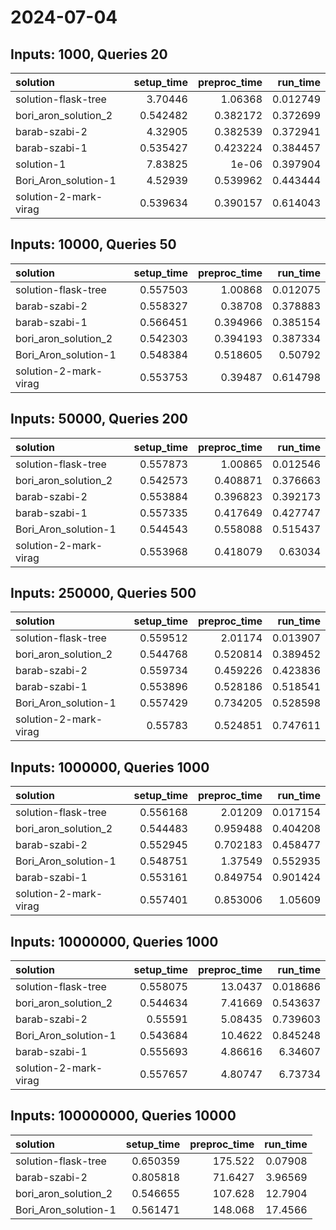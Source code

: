 # 2024-07-04

## Inputs: 1000, Queries 20

| solution              |   setup_time |   preproc_time |   run_time |
|:----------------------|-------------:|---------------:|-----------:|
| solution-flask-tree   |     3.70446  |       1.06368  |   0.012749 |
| bori_aron_solution_2  |     0.542482 |       0.382172 |   0.372699 |
| barab-szabi-2         |     4.32905  |       0.382539 |   0.372941 |
| barab-szabi-1         |     0.535427 |       0.423224 |   0.384457 |
| solution-1            |     7.83825  |       1e-06    |   0.397904 |
| Bori_Aron_solution-1  |     4.52939  |       0.539962 |   0.443444 |
| solution-2-mark-virag |     0.539634 |       0.390157 |   0.614043 |

## Inputs: 10000, Queries 50

| solution              |   setup_time |   preproc_time |   run_time |
|:----------------------|-------------:|---------------:|-----------:|
| solution-flask-tree   |     0.557503 |       1.00868  |   0.012075 |
| barab-szabi-2         |     0.558327 |       0.38708  |   0.378883 |
| barab-szabi-1         |     0.566451 |       0.394966 |   0.385154 |
| bori_aron_solution_2  |     0.542303 |       0.394193 |   0.387334 |
| Bori_Aron_solution-1  |     0.548384 |       0.518605 |   0.50792  |
| solution-2-mark-virag |     0.553753 |       0.39487  |   0.614798 |

## Inputs: 50000, Queries 200

| solution              |   setup_time |   preproc_time |   run_time |
|:----------------------|-------------:|---------------:|-----------:|
| solution-flask-tree   |     0.557873 |       1.00865  |   0.012546 |
| bori_aron_solution_2  |     0.542573 |       0.408871 |   0.376663 |
| barab-szabi-2         |     0.553884 |       0.396823 |   0.392173 |
| barab-szabi-1         |     0.557335 |       0.417649 |   0.427747 |
| Bori_Aron_solution-1  |     0.544543 |       0.558088 |   0.515437 |
| solution-2-mark-virag |     0.553968 |       0.418079 |   0.63034  |

## Inputs: 250000, Queries 500

| solution              |   setup_time |   preproc_time |   run_time |
|:----------------------|-------------:|---------------:|-----------:|
| solution-flask-tree   |     0.559512 |       2.01174  |   0.013907 |
| bori_aron_solution_2  |     0.544768 |       0.520814 |   0.389452 |
| barab-szabi-2         |     0.559734 |       0.459226 |   0.423836 |
| barab-szabi-1         |     0.553896 |       0.528186 |   0.518541 |
| Bori_Aron_solution-1  |     0.557429 |       0.734205 |   0.528598 |
| solution-2-mark-virag |     0.55783  |       0.524851 |   0.747611 |

## Inputs: 1000000, Queries 1000

| solution              |   setup_time |   preproc_time |   run_time |
|:----------------------|-------------:|---------------:|-----------:|
| solution-flask-tree   |     0.556168 |       2.01209  |   0.017154 |
| bori_aron_solution_2  |     0.544483 |       0.959488 |   0.404208 |
| barab-szabi-2         |     0.552945 |       0.702183 |   0.458477 |
| Bori_Aron_solution-1  |     0.548751 |       1.37549  |   0.552935 |
| barab-szabi-1         |     0.553161 |       0.849754 |   0.901424 |
| solution-2-mark-virag |     0.557401 |       0.853006 |   1.05609  |

## Inputs: 10000000, Queries 1000

| solution              |   setup_time |   preproc_time |   run_time |
|:----------------------|-------------:|---------------:|-----------:|
| solution-flask-tree   |     0.558075 |       13.0437  |   0.018686 |
| bori_aron_solution_2  |     0.544634 |        7.41669 |   0.543637 |
| barab-szabi-2         |     0.55591  |        5.08435 |   0.739603 |
| Bori_Aron_solution-1  |     0.543684 |       10.4622  |   0.845248 |
| barab-szabi-1         |     0.555693 |        4.86616 |   6.34607  |
| solution-2-mark-virag |     0.557657 |        4.80747 |   6.73734  |

## Inputs: 100000000, Queries 10000

| solution             |   setup_time |   preproc_time |   run_time |
|:---------------------|-------------:|---------------:|-----------:|
| solution-flask-tree  |     0.650359 |       175.522  |    0.07908 |
| barab-szabi-2        |     0.805818 |        71.6427 |    3.96569 |
| bori_aron_solution_2 |     0.546655 |       107.628  |   12.7904  |
| Bori_Aron_solution-1 |     0.561471 |       148.068  |   17.4566  |